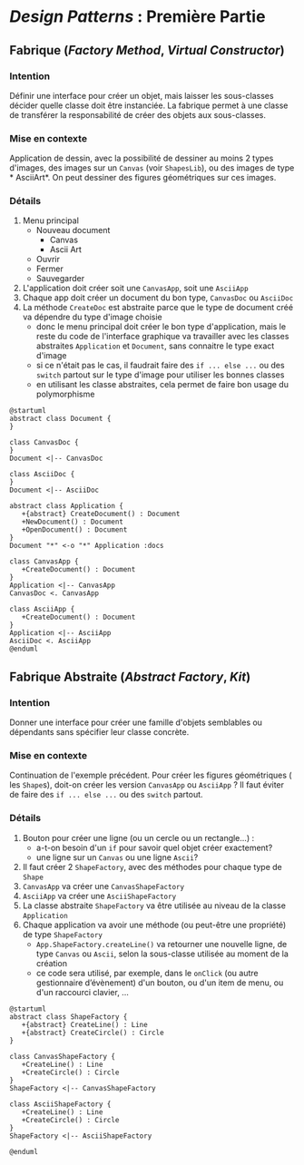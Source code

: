 # *Design Patterns* : Première Partie

## Fabrique (*Factory Method*, *Virtual Constructor*)

### Intention

Définir une interface pour créer un objet, mais laisser les sous-classes décider
quelle classe doit être instanciée. La fabrique permet à une classe de
transférer la responsabilité de créer des objets aux sous-classes.

### Mise en contexte

Application de dessin, avec la possibilité de dessiner au moins 2 types
d'images, des images sur un `Canvas` (voir `ShapesLib`), ou des images de type *
AsciiArt*. On peut dessiner des figures géométriques sur ces images.

### Détails

1. Menu principal
    - Nouveau document
        - Canvas
        - Ascii Art
    - Ouvrir
    - Fermer
    - Sauvegarder
2. L'application doit créer soit une `CanvasApp`, soit une `AsciiApp`
3. Chaque app doit créer un document du bon type, `CanvasDoc` ou `AsciiDoc`
4. La méthode `CreateDoc` est abstraite parce que le type de document créé va
   dépendre du type d'image choisie
    - donc le menu principal doit créer le bon type d'application, mais le reste
      du code de l'interface graphique va travailler avec les classes
      abstraites `Application` et `Document`, sans connaitre le type exact
      d'image
    - si ce n'était pas le cas, il faudrait faire des `if ... else ...` ou
      des `switch` partout sur le type d'image pour utiliser les bonnes classes
    - en utilisant les classe abstraites, cela permet de faire bon usage du
      polymorphisme

````plantuml
@startuml
abstract class Document {
}

class CanvasDoc {
}
Document <|-- CanvasDoc

class AsciiDoc {
}
Document <|-- AsciiDoc

abstract class Application {
   +{abstract} CreateDocument() : Document
   +NewDocument() : Document
   +OpenDocument() : Document
}
Document "*" <-o "*" Application :docs  

class CanvasApp {
   +CreateDocument() : Document
}
Application <|-- CanvasApp
CanvasDoc <. CanvasApp

class AsciiApp {
   +CreateDocument() : Document
}
Application <|-- AsciiApp
AsciiDoc <. AsciiApp
@enduml
````

## Fabrique Abstraite (*Abstract Factory*, *Kit*)

### Intention

Donner une interface pour créer une famille d'objets semblables ou dépendants
sans spécifier leur classe concrète.

### Mise en contexte

Continuation de l'exemple précédent. Pour créer les figures géométriques (
les `Shape`s), doit-on créer les version `CanvasApp` ou `AsciiApp` ? Il faut
éviter de faire des `if ... else ...` ou des `switch` partout.

### Détails

1. Bouton pour créer une ligne (ou un cercle ou un rectangle...) :
    - a-t-on besoin d'un `if` pour savoir quel objet créer exactement?
    - une ligne sur un `Canvas` ou une ligne `Ascii`?
2. Il faut créer 2 `ShapeFactory`, avec des méthodes pour chaque type de `Shape`
3. `CanvasApp` va créer une `CanvasShapeFactory`
4. `AsciiApp` va créer une `AsciiShapeFactory`
5. La classe abstraite `ShapeFactory` va être utilisée au niveau de la
   classe `Application`
6. Chaque application va avoir une méthode (ou peut-être une propriété) de
   type `ShapeFactory`
   - `App.ShapeFactory.createLine()` va retourner une nouvelle ligne, de type `Canvas` ou `Ascii`, selon la sous-classe utilisée au moment de la création
   - ce code sera utilisé, par exemple, dans le `onClick` (ou autre gestionnaire d’évènement) d'un bouton, ou d'un item de menu, ou d'un raccourci clavier, ...

````plantuml
@startuml
abstract class ShapeFactory {
   +{abstract} CreateLine() : Line
   +{abstract} CreateCircle() : Circle
}

class CanvasShapeFactory {
   +CreateLine() : Line
   +CreateCircle() : Circle
}
ShapeFactory <|-- CanvasShapeFactory

class AsciiShapeFactory {
   +CreateLine() : Line
   +CreateCircle() : Circle
}
ShapeFactory <|-- AsciiShapeFactory

@enduml
````